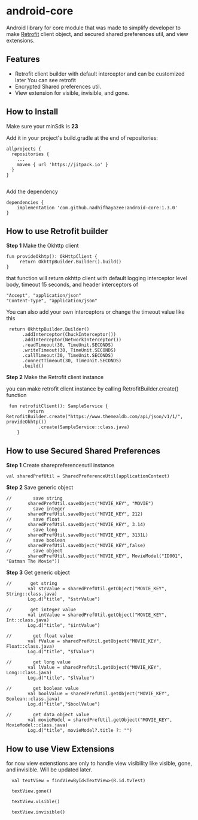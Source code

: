 # android-core
Android library for core module that was made to simplify developer to make [Retrofit](https://square.github.io/retrofit/) client object, and secured shared preferences util, and view extensions.

## Features
* Retrofit client builder with default interceptor and can be customized later You can see retrofit
* Encrypted Shared preferences util.
* View extension for visible, invisible, and gone.

## How to Install

Make sure your minSdk is **23**

Add it in your project's build.gradle at the end of repositories:

```
allprojects {
  repositories {
    ...
    maven { url 'https://jitpack.io' }
  }
}
 
```

Add the dependency

```
dependencies {
    implementation 'com.github.nadhifhayazee:android-core:1.3.0'
}

```

## How to use Retrofit builder

**Step 1** Make the Okhttp client

```
fun provideOkhtp(): OkHttpClient {
     return OkhttpBuilder.Builder().build()
}

```

that function will return okhttp client with default logging interceptor level body, timeout 15 seconds, and header interceptors of

```
"Accept", "application/json"
"Content-Type", "application/json"
```

You can also add your own interceptors or change the timeout value like this

```
 return OkhttpBuilder.Builder()
      .addInterceptor(ChuckInterceptor())
      .addInterceptor(NetworkInterceptor())
      .readTimeout(30, TimeUnit.SECONDS)
      .writeTimeout(30, TimeUnit.SECONDS)
      .callTimeout(30, TimeUnit.SECONDS)
      .connectTimeout(30, TimeUnit.SECONDS)
      .build()

```

**Step 2** Make the Retrofit client instance

you can make retrofit client instance by calling RetrofitBuilder.create() function

```
 fun retrofitClient(): SampleService {
        return RetrofitBuilder.create("https://www.themealdb.com/api/json/v1/1/", provideOkhtp())
            .create(SampleService::class.java)
    }

```



## How to use Secured Shared Preferences

**Step 1** Create sharepreferencesutil instance

```
val sharedPrefUtil = SharedPreferenceUtil(applicationContext)
```

**Step 2** Save generic object
```
//        save string
        sharedPrefUtil.saveObject("MOVIE_KEY", "MOVIE")
//        save integer
        sharedPrefUtil.saveObject("MOVIE_KEY", 212)
//        save float
        sharedPrefUtil.saveObject("MOVIE_KEY", 3.14)
//        save long
        sharedPrefUtil.saveObject("MOVIE_KEY", 3131L)
//        save boolean
        sharedPrefUtil.saveObject("MOVIE_KEY",false)
//        save object
        sharedPrefUtil.saveObject("MOVIE_KEY", MovieModel("ID001", "Batman The Movie"))

```

**Step 3** Get generic object
```
//       get string
        val strValue = sharedPrefUtil.getObject("MOVIE_KEY", String::class.java)
        Log.d("title", "$strValue")
        
//       get integer value
        val intValue = sharedPrefUtil.getObject("MOVIE_KEY", Int::class.java)
        Log.d("title", "$intValue")
       
//        get float value
        val fValue = sharedPrefUtil.getObject("MOVIE_KEY", Float::class.java)
        Log.d("title", "$fValue")
       
//        get long value
        val lValue = sharedPrefUtil.getObject("MOVIE_KEY", Long::class.java)
        Log.d("title", "$lValue")
        
//        get boolean value
        val boolValue = sharedPrefUtil.getObject("MOVIE_KEY", Boolean::class.java)
        Log.d("title","$boolValue")
        
//        get data object value
        val movieModel = sharedPrefUtil.getObject("MOVIE_KEY", MovieModel::class.java)
        Log.d("title", movieModel?.title ?: "")
```

## How to use View Extensions
for now view extenstions are only to handle view visibility like visible, gone, and invisible. Will be updated later.

```
  val textView = findViewById<TextView>(R.id.tvTest)
  
  textView.gone()
  
  textView.visible()

  textView.invisible()

```

